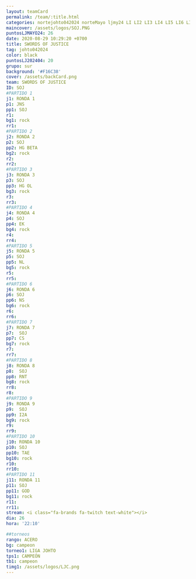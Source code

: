 ```yaml
---
layout: teamCard
permalink: /team/:title.html
categories: nortejohto042024 norteMayo ljmy24 LI LI2 LI3 LI4 LI5 LI6 LI8 LI9 LI10 LI11
maincover: /assets/logos/SOJ.PNG
puntosLJMAYO24: 26
date: 2020-08-29 10:29:20 +0700
title: SWORDS OF JUSTICE
tag: johto042024
color: black
puntosLJ202404: 20
grupo: sur
background: '#F16C38'
cover: /assets/backCard.png
team: SWORDS OF JUSTICE
ID: SOJ
#PARTIDO 1
j1: RONDA 1
p1: JNS
pp1: SOJ
r1: 
bg1: rock
rr1: 
#PARTIDO 2
j2: RONDA 2
p2: SOJ
pp2: HG BETA
bg2: rock
r2: 
rr2: 
#PARTIDO 3
j3: RONDA 3
p3: SOJ
pp3: HG OL
bg3: rock
r3: 
rr3:
#PARTIDO 4
j4: RONDA 4
p4: SOJ
pp4: EK
bg4: rock
r4: 
rr4:
#PARTIDO 5
j5: RONDA 5
p5: SOJ
pp5: NL
bg5: rock
r5: 
rr5:
#PARTIDO 6
j6: RONDA 6
p6: SOJ
pp6: NS
bg6: rock
r6: 
rr6: 
#PARTIDO 7
j7: RONDA 7
p7:  SOJ
pp7: CS
bg7: rock
r7: 
rr7: 
#PARTIDO 8
j8: RONDA 8
p8:  SOJ
pp8: RNT
bg8: rock
rr8: 
r8: 
#PARTIDO 9
j9: RONDA 9
p9:  SOJ
pp9: I2A
bg9: rock
r9: 
rr9: 
#PARTIDO 10
j10: RONDA 10
p10: SOJ
pp10: TAE
bg10: rock
r10: 
rr10:
#PARTIDO 11
j11: RONDA 11
p11: SOJ
pp11: GOD
bg11: rock
r11: 
rr11:
stream: <i class="fa-brands fa-twitch text-white"></i>
dia: 26
hora: '22:10'

##torneos
rango: ACERO
bg: campeon 
torneo1: LIGA JOHTO
tps1: CAMPEÓN
tb1: campeon
timg1: /assets/logos/LJC.png
---
```



